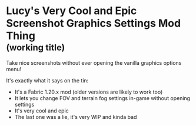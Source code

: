 # Lucy's Very Cool and Epic Screenshot Graphics Settings Mod Thing<br /><sup>(working title)</sup><br/>

Take nice screenshots without ever opening the vanilla graphics options menu!

It's exactly what it says on the tin:
- It's a Fabric 1.20.x mod (older versions are likely to work too)
- It lets you change FOV and terrain fog settings in-game without opening settings
- It's very cool and epic
- The last one was a lie, it's very WIP and kinda bad
